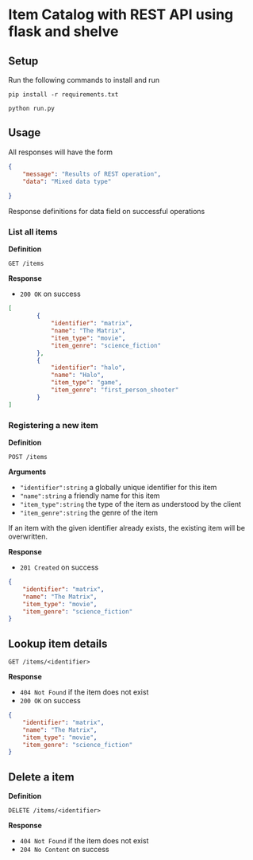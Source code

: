# Item Catalog with REST API using flask and shelve

## Setup

Run the following commands to install and run

```pip install -r requirements.txt```

```python run.py```

## Usage

All responses will have the form

```json
{
    "message": "Results of REST operation",
	"data": "Mixed data type"
    
}
```

Response definitions for data field on successful operations

### List all items

**Definition**

`GET /items`

**Response**

- `200 OK` on success

```json
[
        {
            "identifier": "matrix",
            "name": "The Matrix",
            "item_type": "movie",
            "item_genre": "science_fiction"
        },
        {
            "identifier": "halo",
            "name": "Halo",
            "item_type": "game",
            "item_genre": "first_person_shooter"
        }
]
```

### Registering a new item

**Definition**

`POST /items`

**Arguments**

- `"identifier":string` a globally unique identifier for this item
- `"name":string` a friendly name for this item
- `"item_type":string` the type of the item as understood by the client
- `"item_genre":string` the genre of the item

If an item with the given identifier already exists, the existing item will be overwritten.

**Response**

- `201 Created` on success

```json
{
	"identifier": "matrix",
	"name": "The Matrix",
	"item_type": "movie",
	"item_genre": "science_fiction"
}
```

## Lookup item details

`GET /items/<identifier>`

**Response**

- `404 Not Found` if the item does not exist
- `200 OK` on success

```json
{
	"identifier": "matrix",
	"name": "The Matrix",
	"item_type": "movie",
	"item_genre": "science_fiction"
}
```

## Delete a item

**Definition**

`DELETE /items/<identifier>`

**Response**

- `404 Not Found` if the item does not exist
- `204 No Content` on success
